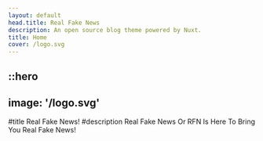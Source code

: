 ```yaml
---
layout: default
head.title: Real Fake News
description: An open source blog theme powered by Nuxt.
title: Home
cover: /logo.svg
---
```


::hero
---
image: '/logo.svg'
---
#title
Real Fake News!
#description
Real Fake News Or RFN Is Here To Bring You Real Fake News!